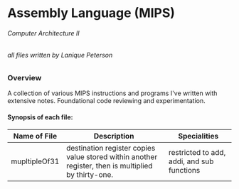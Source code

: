 # Assembly Language (MIPS)

###### Computer Architecture II
###### all files written by Lanique Peterson

### Overview

A collection of various MIPS instructions and programs I've written with extensive notes. Foundational code reviewing and experimentation.

#### Synopsis of each file:

| Name of File | Description | Specialities |
| ----------- | ----------- |----------- |
| mupltipleOf31 | destination register copies value stored within another register, then is multiplied by thirty-one. | restricted to add, addi, and sub functions |
<!-- 

| leapYear| calculates the year the user entered and displays whether the year will be a common or leap year | boolean func |
| daysOfTheMonth | calculates the number of days that are in a certain month and year of user's input, utilizes previous leapYear function | switch case and boolean func  |
| fizzBuzz | 'FizzBuzz' challenge on Hackerrank | iterations |

 -->
